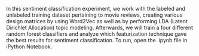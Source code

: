 In this sentiment classification experiment, we work with the labeled and unlabeled training dataset pertaining to movie reviews, creating various design matrices by using Word2Vec as well as by performing LDA (Latent Dirichlet Allocation) topic modeling. Afterwards, we will train a four different random forest classifiers and analyze which featurization technique gave the best results for sentiment classification.
To run, open the .ipynb file in iPython Notebook.

